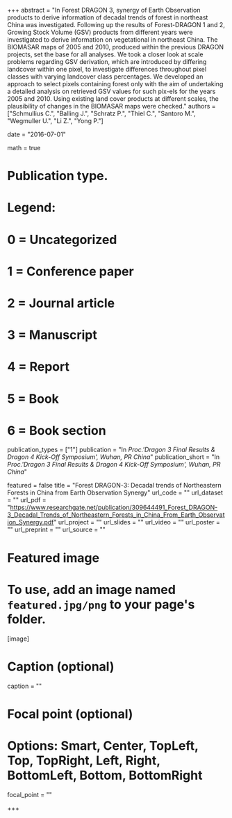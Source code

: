 +++
abstract = "In Forest DRAGON 3, synergy of Earth Observation products to derive information of decadal trends of forest in northeast China was investigated. Following up the results of Forest-DRAGON 1 and 2, Growing Stock Volume (GSV) products from different years were investigated to derive information on vegetational in northeast China. The BIOMASAR maps of 2005 and 2010, produced within the previous DRAGON projects, set the base for all analyses. We took a closer look at scale problems regarding GSV derivation, which are introduced by differing landcover within one pixel, to investigate differences throughout pixel classes with varying landcover class percentages. We developed an approach to select pixels containing forest only with the aim of undertaking a detailed analysis on retrieved GSV values for such pix-els for the years 2005 and 2010. Using existing land cover products at different scales, the plausibility of changes in the BIOMASAR maps were checked."
authors = ["Schmullius C.", "Balling J.", "Schratz P.", "Thiel C.", "Santoro M.", "Wegmuller U.", "Li Z.", "Yong P."]

date = "2016-07-01"

math = true

# Publication type.
# Legend:
# 0 = Uncategorized
# 1 = Conference paper
# 2 = Journal article
# 3 = Manuscript
# 4 = Report
# 5 = Book
# 6 = Book section

publication_types = ["1"]
publication = "In *Proc.'Dragon 3 Final Results & Dragon 4 Kick-Off Symposium', Wuhan, PR China*"
publication_short = "In *Proc.'Dragon 3 Final Results & Dragon 4 Kick-Off Symposium', Wuhan, PR China*"

featured = false
title = "Forest DRAGON-3: Decadal trends of Northeastern Forests in China from Earth Observation Synergy"
url_code = ""
url_dataset = ""
url_pdf = "https://www.researchgate.net/publication/309644491_Forest_DRAGON-3_Decadal_Trends_of_Northeastern_Forests_in_China_From_Earth_Observation_Synergy.pdf"
url_project = ""
url_slides = ""
url_video = ""
url_poster = ""
url_preprint = ""
url_source = ""

# Featured image
# To use, add an image named `featured.jpg/png` to your page's folder. 
[image]
  # Caption (optional)
  caption = ""

  # Focal point (optional)
  # Options: Smart, Center, TopLeft, Top, TopRight, Left, Right, BottomLeft, Bottom, BottomRight
  focal_point = ""

+++
